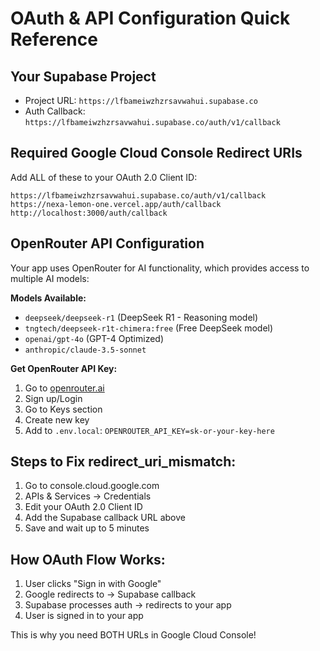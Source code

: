 # OAuth & API Configuration Quick Reference

## Your Supabase Project
- Project URL: `https://lfbameiwzhzrsavwahui.supabase.co`
- Auth Callback: `https://lfbameiwzhzrsavwahui.supabase.co/auth/v1/callback`

## Required Google Cloud Console Redirect URIs
Add ALL of these to your OAuth 2.0 Client ID:

```
https://lfbameiwzhzrsavwahui.supabase.co/auth/v1/callback
https://nexa-lemon-one.vercel.app/auth/callback
http://localhost:3000/auth/callback
```

## OpenRouter API Configuration
Your app uses OpenRouter for AI functionality, which provides access to multiple AI models:

**Models Available:**
- `deepseek/deepseek-r1` (DeepSeek R1 - Reasoning model)
- `tngtech/deepseek-r1t-chimera:free` (Free DeepSeek model)
- `openai/gpt-4o` (GPT-4 Optimized)
- `anthropic/claude-3.5-sonnet`

**Get OpenRouter API Key:**
1. Go to [openrouter.ai](https://openrouter.ai)
2. Sign up/Login
3. Go to Keys section
4. Create new key
5. Add to `.env.local`: `OPENROUTER_API_KEY=sk-or-your-key-here`

## Steps to Fix redirect_uri_mismatch:
1. Go to console.cloud.google.com
2. APIs & Services → Credentials
3. Edit your OAuth 2.0 Client ID
4. Add the Supabase callback URL above
5. Save and wait up to 5 minutes

## How OAuth Flow Works:
1. User clicks "Sign in with Google"
2. Google redirects to → Supabase callback
3. Supabase processes auth → redirects to your app
4. User is signed in to your app

This is why you need BOTH URLs in Google Cloud Console!